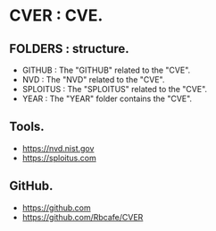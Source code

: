 # CVER : CVE.

## FOLDERS : structure.

- GITHUB : The "GITHUB" related to the "CVE".
- NVD : The "NVD" related to the "CVE".
- SPLOITUS : The "SPLOITUS" related to the "CVE".
- YEAR : The "YEAR" folder contains the "CVE".

## Tools.

- https://nvd.nist.gov
- https://sploitus.com

## GitHub.

- https://github.com
- https://github.com/Rbcafe/CVER
